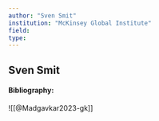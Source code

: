 ```yaml
---
author: "Sven Smit"
institution: "McKinsey Global Institute"
field:
type:
---
```


## Sven Smit
#### Bibliography:

![[@Madgavkar2023-gk]]